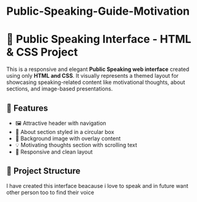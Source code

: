 # Public-Speaking-Guide-Motivation
# 🎤 Public Speaking Interface - HTML & CSS Project

This is a responsive and elegant **Public Speaking web interface** created using only **HTML and CSS**. It visually represents a themed layout for showcasing speaking-related content like motivational thoughts, about sections, and image-based presentations.

## 📌 Features

- 🖼️ Attractive header with navigation
- 👤 About section styled in a circular box
- 🌄 Background image with overlay content
- 💡 Motivating thoughts section with scrolling text
- 📱 Responsive and clean layout

## 📂 Project Structure


I have created this interface beacause i love to speak  and in future want other person too to find their voice

